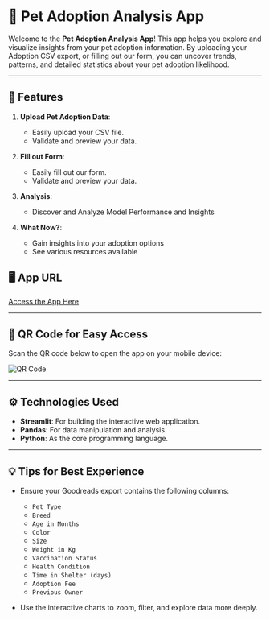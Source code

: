 # 🐾 Pet Adoption Analysis App

Welcome to the **Pet Adoption Analysis App**! This app helps you explore and visualize insights from your pet adoption information. By uploading your Adoption CSV export, or filling out our form, you can uncover trends, patterns, and detailed statistics about your pet adoption likelihood.

---

## 🌟 Features

1. **Upload Pet Adoption Data**:
   - Easily upload your CSV file.
   - Validate and preview your data.

2. **Fill out Form**:
   - Easily fill out our form.
   - Validate and preview your data.

3. **Analysis**:
   - Discover and Analyze Model Performance and Insights

4. **What Now?**:
   - Gain insights into your adoption options
   - See various resources available


## 🖥️ App URL

[Access the App Here]()

---

## 📱 QR Code for Easy Access

Scan the QR code below to open the app on your mobile device:

![QR Code]()

---

## ⚙️ Technologies Used

- **Streamlit**: For building the interactive web application.
- **Pandas**: For data manipulation and analysis.
- **Python**: As the core programming language.

---

## 💡 Tips for Best Experience

- Ensure your Goodreads export contains the following columns:
  - `Pet Type`
  - `Breed`
  - `Age in Months`
  - `Color`
  - `Size`
  - `Weight in Kg`
  - `Vaccination Status`
  - `Health Condition`
  - `Time in Shelter (days)`
  - `Adoption Fee`
  - `Previous Owner`

- Use the interactive charts to zoom, filter, and explore data more deeply.